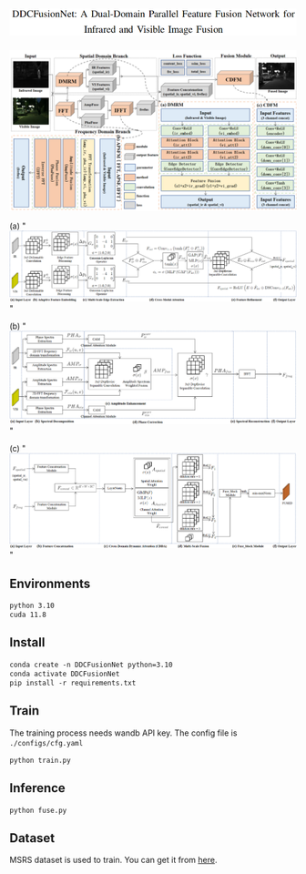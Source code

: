 # ![](./topic.png)

![](./DDCFusionNet.png)

(a) "![](./dmrm.png)"

(b) "![](./apsfm.png)"

(c) "![](./cdfm.png)"


## Environments

```
python 3.10
cuda 11.8
```

## Install

```
conda create -n DDCFusionNet python=3.10
conda activate DDCFusionNet
pip install -r requirements.txt
```

## Train

The training process needs wandb API key.
The config file is `./configs/cfg.yaml`

```
python train.py
```

## Inference

```
python fuse.py
```

## Dataset

MSRS dataset is used to train. You can get it from [here](https://pan.baidu.com/s/1IrlqjmyvwWe5OHZEiiAtTA?pwd=e6yg).
